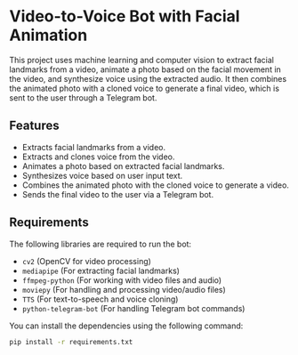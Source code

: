 # Video-to-Voice Bot with Facial Animation

This project uses machine learning and computer vision to extract facial landmarks from a video, animate a photo based on the facial movement in the video, and synthesize voice using the extracted audio. It then combines the animated photo with a cloned voice to generate a final video, which is sent to the user through a Telegram bot.

## Features

- Extracts facial landmarks from a video.
- Extracts and clones voice from the video.
- Animates a photo based on extracted facial landmarks.
- Synthesizes voice based on user input text.
- Combines the animated photo with the cloned voice to generate a video.
- Sends the final video to the user via a Telegram bot.

## Requirements

The following libraries are required to run the bot:

- `cv2` (OpenCV for video processing)
- `mediapipe` (For extracting facial landmarks)
- `ffmpeg-python` (For working with video files and audio)
- `moviepy` (For handling and processing video/audio files)
- `TTS` (For text-to-speech and voice cloning)
- `python-telegram-bot` (For handling Telegram bot commands)

You can install the dependencies using the following command:

```bash
pip install -r requirements.txt
